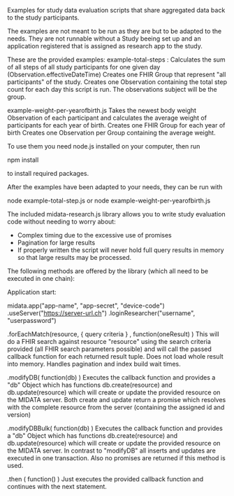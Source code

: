 Examples for study data evaluation scripts that share aggregated data back to
the study participants.

The examples are not meant to be run as they are but to be adapted to the needs. They are not runnable without a Study beeing
set up and an application registered that is assigned as research app to the study. 

These are the provided examples:
example-total-steps : 
Calculates the sum of all steps of all study participants for one given day (Observation.effectiveDateTime)
Creates one FHIR Group that represent "all participants" of the study.
Creates one Observation containing the total step count for each day this script is run. The observations subject will be the group. 

example-weight-per-yearofbirth.js
Takes the newest body weight Observation of each participant and calculates the average weight of participants for each year of birth.
Creates one FHIR Group for each year of birth
Creates one Observation per Group containing the average weight.

To use them you need node.js installed on your computer, then run

npm install

to install required packages.

After the examples have been adapted to your needs, they can be run with

node example-total-step.js
or
node example-weight-per-yearofbirth.js

The included midata-research.js library allows you to write study evaluation code without needing to worry about:
* Complex timing due to the excessive use of promises
* Pagination for large results
* If properly written the script will never hold full query results in memory so that large results may be processed.

The following methods are offered by the library (which all need to be executed in one chain):

Application start:

midata.app("app-name", "app-secret", "device-code")
.useServer("https://server-url.ch")
.loginResearcher("username", "userpassword")

.forEachMatch(resource, { query criteria } , function(oneResult) )
This will do a FHIR search against resource "resource" using the search criteria provided (all FHIR search parameters possible)
and will call the passed callback function for each returned result tuple.
Does not load whole result into memory. Handles pagination and index build wait times.

.modifyDB( function(db) )
Executes the callback function and provides a "db" Object which has functions
db.create(resource) and db.update(resource) which will create or update the provided resource on the MIDATA server.
Both create and update return a promise which resolves with the complete resource from the server (containing the assigned id and version)

.modifyDBBulk( function(db) )
Executes the callback function and provides a "db" Object which has functions
db.create(resource) and db.update(resource) which will create or update the provided resource on the MIDATA server.
In contrast to "modifyDB" all inserts and updates are executed in one transaction. Also no promises are returned if this method is used.

.then ( function() )
Just executes the provided callback function and continues with the next statement.
